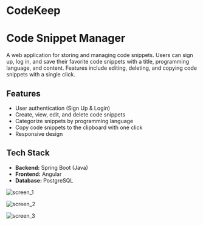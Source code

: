 # CodeKeep

# Code Snippet Manager

A web application for storing and managing code snippets. Users can sign up, log in, and save their favorite code snippets with a title, programming language, and content.
Features include editing, deleting, and copying code snippets with a single click.

## Features

- User authentication (Sign Up & Login)
- Create, view, edit, and delete code snippets
- Categorize snippets by programming language
- Copy code snippets to the clipboard with one click
- Responsive design

## Tech Stack

- **Backend:** Spring Boot (Java)
- **Frontend:** Angular
- **Database:** PostgreSQL

![screen_1](https://github.com/user-attachments/assets/c8af4e39-a0c1-4799-b5be-d3b33447d2a7)

![screen_2](https://github.com/user-attachments/assets/768eac5c-c703-4508-ba09-9bf78fcd790d)

![screen_3](https://github.com/user-attachments/assets/fadec521-f035-41b6-a124-c2bad747dd22)
